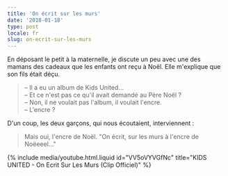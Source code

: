 ```yaml
---
title: 'On écrit sur les murs'
date: '2018-01-18'
type: post
locale: fr
slug: on-ecrit-sur-les-murs
---
```


En déposant le petit à la maternelle, je discute un peu avec une des mamans des cadeaux que les enfants ont reçu à Noël. Elle m'explique que son fils était déçu.

<!-- more -->

> – Il a eu un album de Kids United…  
> – Et ce n'est pas ce qu'il avait demandé au Père Noël ?  
> – Non, il ne voulait pas l'album, il voulait l'encre.  
> – L'encre ?

D'un coup, les deux garçons, qui nous écoutaient, interviennent :

> Mais oui, l'encre de Noël. "On écrit, sur les murs à l'encre de Noëeeel…"

{% include media/youtube.html.liquid id="VV5oVYVGfNc" title="KIDS UNITED - On Ecrit Sur Les Murs (Clip Officiel)" %}
